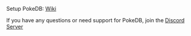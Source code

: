 Setup PokeDB: [Wiki](https://github.com/spiri2/PokeDB/wiki)

If you have any questions or need support for PokeDB, join the [Discord Server](https://discord.gg/hqy8pwv5Dg)

